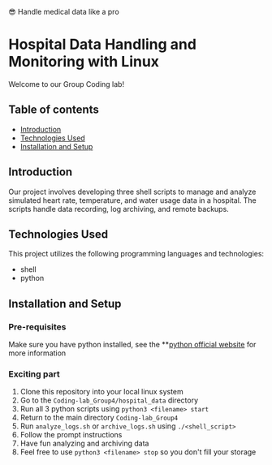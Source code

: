 😎 Handle medical data like a pro

# Hospital Data Handling and Monitoring with Linux

Welcome to our Group Coding lab!

## Table of contents
- [Introduction](#introduction)
- [Technologies Used](#technologies-used)
- [Installation and Setup](#installation)


## Introduction

Our project involves developing three shell scripts to manage and analyze simulated heart rate, temperature, and water usage data in a hospital. The scripts handle data recording, log archiving, and remote backups.

## Technologies Used

This project utilizes the following programming languages and technologies:
- shell
- python

## Installation and Setup

### Pre-requisites

Make sure you have python installed, see the **[python official website](https://www.python.org) for more information

### Exciting part

1. Clone this repository into your local linux system 
2. Go to the `Coding-lab_Group4/hospital_data` directory
3. Run all 3 python scripts using `python3 <filename> start`
4. Return to the main directory `Coding-lab_Group4`
5. Run `analyze_logs.sh` or `archive_logs.sh` using `./<shell_script>`
6. Follow the prompt instructions
6. Have fun analyzing and archiving data
7. Feel free to use `python3 <filename> stop` so you don't fill your storage



<!-- **1. Setup Instructions**

Ensure you have the following installed on your Linux system:

Bash shell
SSH access to the remote server
Basic Linux command-line knowledge

**2. Running the Scripts**



Run the heart rate monitoring script:

```./heart_rate_monitor.sh```

The script will prompt for a device name, start logging heart rate data, and run in the background.

To archive the log file, run:

```./archive_log.sh```

The script will rename the log file with a timestamp.

Move the archived logs to a designated directory and back them up to a remote server:

./backup_archives.sh The script will create a backup in a different sandbox where a different user can access the log -->
